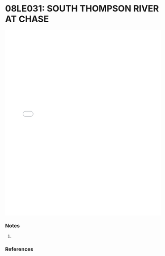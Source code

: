 # 08LE031: SOUTH THOMPSON RIVER AT CHASE

<iframe src="/_static/stations/08LE031_fdc.html" width="100%" height="600" frameborder="0"></iframe>

### Notes
1. 

### References

